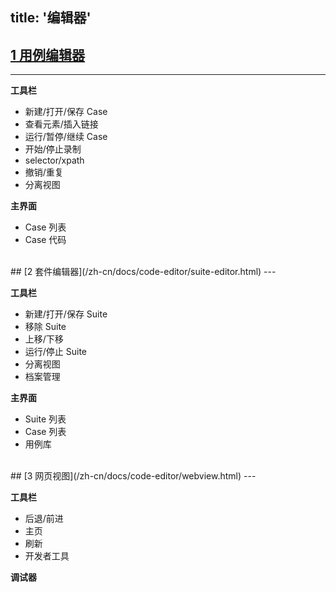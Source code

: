 title: '编辑器'
---

## [1 用例编辑器](/zh-cn/docs/code-editor/case-editor.html)
---

**工具栏**

- 新建/打开/保存 Case
- 查看元素/插入链接
- 运行/暂停/继续 Case
- 开始/停止录制
- selector/xpath
- 撤销/重复
- 分离视图

**主界面**

- Case 列表
- Case 代码

<br/>
## [2 套件编辑器](/zh-cn/docs/code-editor/suite-editor.html)
---

**工具栏**

- 新建/打开/保存 Suite
- 移除 Suite
- 上移/下移
- 运行/停止 Suite
- 分离视图
- 档案管理

**主界面**

- Suite 列表
- Case 列表
- 用例库

<br/>
## [3 网页视图](/zh-cn/docs/code-editor/webview.html)
---

**工具栏**

- 后退/前进
- 主页
- 刷新
- 开发者工具

**调试器**
